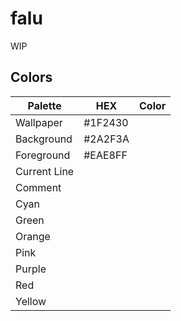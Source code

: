 # falu
 WIP

## Colors
|Palette|HEX|Color|
|-----|-----|-----|
|Wallpaper|#1F2430||
|Background|#2A2F3A|   |
|Foreground|#EAE8FF|   |
|Current Line|   |   |
|Comment|   |   |
|Cyan|   |   |
|Green|   |   |
|Orange|   |   |
|Pink|   |   |
|Purple|   |   |
|Red|   |   |
|Yellow|   |   |
